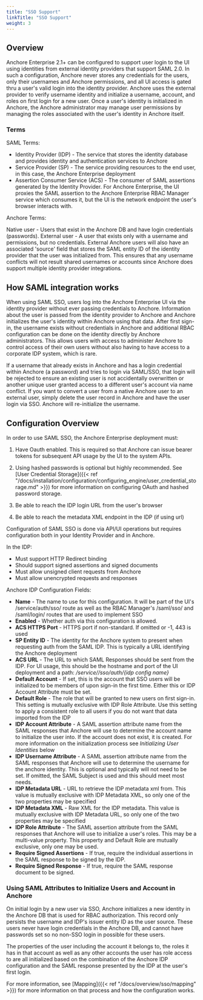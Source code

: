 ```yaml
---
title: "SSO Support"
linkTitle: "SSO Support"
weight: 3
---
```


## Overview

Anchore Enterprise 2.1+ can be configured to support user login to the UI using identities from external identity providers 
that support SAML 2.0. In such a configuration, Anchore never stores any credentials for the users, only their usernames 
and Anchore permissions, and all UI access is gated thru a user's valid login into the identity provider. Anchore uses the external 
provider to verify username identity and initialize a username, account, and roles on first login for a new user. Once a 
user's identity is initialized in Anchore, the Anchore administrator may manage user permissions by managing the roles 
associated with the user's identity in Anchore itself.

### Terms

SAML Terms:

* Identity Provider (IDP) - The service that stores the identity database and provides identity and authentication services to Anchore
* Service Provider (SP) - The service providing resources to the end user, in this case, the Anchore Enterprise deployment
* Assertion Consumer Service (ACS) - The consumer of SAML assertions generated by the Identity Provider. For Anchore Enterprise, 
the UI proxies the SAML assertion to the Anchore Enterprise RBAC Manager service which consumes it, but the UI is the network 
endpoint the user's browser interacts with.

Anchore Terms:

Native user - Users that exist in the Anchore DB and have login credentials (passwords).
External user - A user that exists only with a username and permissions, but no credentials. External Anchore users will 
also have an associated 'source' field that
stores the SAML entity ID of the identity provider that the user was initialized from. This ensures that any username 
conflicts will not result shared usernames or accounts since Anchore does support multiple identity provider integrations.


## How SAML integration works

When using SAML SSO, users log into the Anchore Enterprise UI via the identity provider without ever passing credentials to Anchore. 
Information about the user is passed from the identity provider to Anchore and Anchore initializes the user's identity within 
Anchore using that data. After first sign-in, the username exists without credentials in Anchore and additional RBAC configuration 
can be done on the identity directly by Anchore administrators. This allows users with access to administer Anchore to control 
access of their own users without also having to have access to a corporate IDP system, which is rare.

If a username that already exists in Anchore and has a login credential within Anchore (a password) and tries to login via 
SAML/SSO, that login will be rejected to ensure an existing user is not accidentally overwritten or another unique user 
granted access to a different user's account via name conflict. If you want to convert a user from a native Anchore user 
to an external user, simply delete the user record in Anchore and have the user login via SSO. Anchore will re-initialize the username.
 

## Configuration Overview

In order to use SAML SSO, the Anchore Enterprise deployment must:

1. Have Oauth enabled. This is required so that Anchore can issue bearer tokens for subsequent API usage by the UI to the system APIs.

1. Using hashed passwords is optional but highly recommended. See [User Credential Storage]({{< ref "/docs/installation/configuration/configuring_engine/user_credential_storage.md" >}})
for more information on configuring OAuth and hashed password storage.

1. Be able to reach the IDP login URL from the user's browser

1. Be able to reach the metadata XML endpoint in the IDP (if using url)

Configuration of SAML SSO is done via API/UI operations but requires configuration both in your Identity Provider and in Anchore.

In the IDP:
* Must support HTTP Redirect binding
* Should support signed assertions and signed documents
* Must allow unsigned client requests from Anchore 
* Must allow unencrypted requests and responses

Anchore IDP Configuration Fields:

* **Name** - The name to use for this configuration. It will be part of the UI's /service/auth/sso/<name> route as well as 
the RBAC Manager's /saml/sso/<name> and /saml/login/<name> routes that are used to implement SSO
* **Enabled** - Whether auth via this configuration is allowed.
* **ACS HTTPS Port** - HTTPS port if non-standard. If omitted or -1, 443 is used
* **SP Entity ID** - The identity for the Anchore system to present when requesting auth from the SAML IDP. This is typically 
a URL identifying the Anchore deployment
* **ACS URL** - The URL to which SAML Responses should be sent from the IDP. For UI usage, this should be the hostname and 
port of the UI deployment and a path: */service//sso/auth/{idp config name}*
* **Default Account** - If set, this is the account that SSO users will be initialized to be members of upon sign-in the 
first time. Either this or IDP Account Attribute must be set.
* **Default Role** - The role that will be granted to new users on first sign-in. This setting is mutually exclusive with 
IDP Role Attribute. Use this setting to apply a consistent role to all users if you do not want that data imported from the IDP 
* **IDP Account Attribute** - A SAML assertion attribute name from the SAML responses that Anchore will use to determine 
the account name to initialize the user into. If the account does not exist, it is created. For more information on the initialization process see _Initializing User Identities_ below
* **IDP Username Attribute** - A SAML assertion attribute name from the SAML responses that Anchore will use to determine 
the username for the anchore identity. This is optional and typically will not need to be set. If omitted, the SAML Subject is used and this should meet most needs.
* **IDP Metadata URL** - URL to retrieve the IDP metadata xml from. This value is mutually exclusive with IDP Metadata XML, 
so only one of the two properties may be specified
* **IDP Metadata XML** - Raw XML for the IDP metadata. This value is mutually exclusive with IDP Metadata URL, so only one 
of the two properties may be specified
* **IDP Role Attribute** - The SAML assertion attribute from the SAML responses that Anchore will use to initialize a user's 
roles. This may be a multi-value property. This property and Default Role are mutually exclusive, only one may be used.
* **Require Signed Assertions** - If true, require the individual assertions in the SAML response to be signed by the IDP. 
* **Require Signed Response** - If true, require the SAML response document to be signed.


### Using SAML Attributes to Initialize Users and Account in Anchore

On initial login by a new user via SSO, Anchore initializes a new identity in the Anchore DB that is used for RBAC authorization. 
This record only persists the username and IDP's issuer entity ID as the user source. These users never have login credentials in the Anchore DB,
and cannot have passwords set so no non-SSO login in possible for these users.

The properties of the user including the account it belongs to, the roles it has in that account as well as any other accounts the user has role access to
are all initialized based on the combination of the Anchore IDP configuration and the SAML response presented by the IDP at the user's first login.

For more information, see [Mapping]({{< ref "/docs/overview/sso/mapping" >}}) for more information on that process and how the configuration works.
